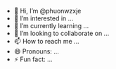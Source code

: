 - 👋 Hi, I’m @phuonwzxje
- 👀 I’m interested in ...
- 🌱 I’m currently learning ...
- 💞️ I’m looking to collaborate on ...
- 📫 How to reach me ...
- 😄 Pronouns: ...
- ⚡ Fun fact: ...

<!--
phuonwzxje/phuonwzxje is a ✨ special ✨ repository because its `README.md` (this file) appears on your GitHub profile.
You can click the Preview link to take a look at your changes.
---
